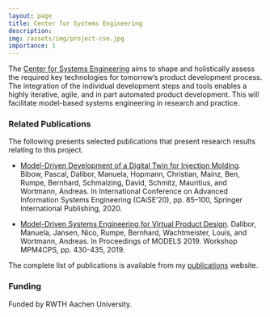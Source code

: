 ```yaml
---
layout: page
title: Center for Systems Engineering
description: 
img: /assets/img/project-cse.jpg
importance: 1
---
```


The [Center for Systems Engineering](https://cse.rwth-campus.com/) aims to shape and holistically assess the required key technologies for tomorrow’s product development process. The integration of the individual development steps and tools enables a highly iterative, agile, and in part automated product development. This will facilitate model-based systems engineering in research and practice.

### Related Publications

The following presents selected publications that present research results relating to this project. 

- [Model-Driven Development of a Digital Twin for Injection Molding](https://www.se-rwth.de/publications/Model-Driven-Development-of-a-Digital-Twin-for-Injection-Molding.pdf). Bibow, Pascal, Dalibor, Manuela, Hopmann, Christian, Mainz, Ben, Rumpe, Bernhard, Schmalzing, David, Schmitz, Mauritius, and Wortmann, Andreas. In International Conference on Advanced Information Systems Engineering (CAiSE’20), pp. 85–100, Springer International Publishing,  2020. 

- [Model-Driven Systems Engineering for Virtual Product Design](https://www.se-rwth.de/publications/Model-Driven-Systems-Engineering-for-Virtual-Product-Design.pdf). Dalibor, Manuela, Jansen, Nico, Rumpe, Bernhard, Wachtmeister, Louis, and Wortmann, Andreas. In Proceedings of MODELS 2019. Workshop MPM4CPS, pp. 430-435,  2019. 

The complete list of publications is available from my [publications](https://awortmann.github.io/publications/) website.

### Funding

Funded by RWTH Aachen University.